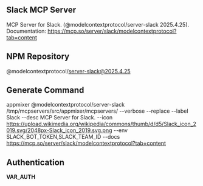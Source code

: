 Slack MCP Server
-------------------------------

MCP Server for Slack. (@modelcontextprotocol/server-slack 2025.4.25). Documentation: <a target=_blank href='https://mcp.so/server/slack/modelcontextprotocol?tab=content'>https://mcp.so/server/slack/modelcontextprotocol?tab=content</a>

NPM Repository
--------------

@modelcontextprotocol/server-slack@2025.4.25

Generate Command
----------------

appmixer @modelcontextprotocol/server-slack /tmp/mcpservers/src/appmixer/mcpservers/ --verbose --replace --label Slack --desc MCP Server for Slack. --icon https://upload.wikimedia.org/wikipedia/commons/thumb/d/d5/Slack_icon_2019.svg/2048px-Slack_icon_2019.svg.png --env SLACK_BOT_TOKEN,SLACK_TEAM_ID --docs https://mcp.so/server/slack/modelcontextprotocol?tab=content

Authentication
--------------

__VAR_AUTH__
